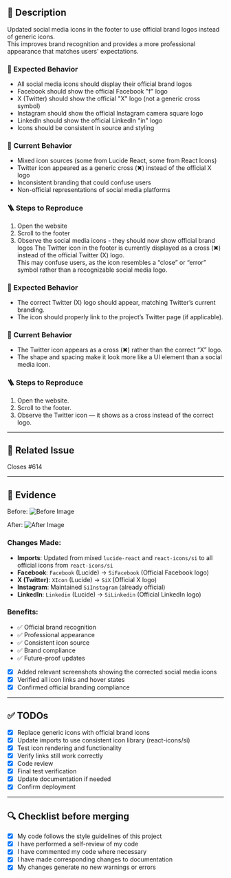 ## 📄 Description

Updated social media icons in the footer to use official brand logos instead of generic icons.  
This improves brand recognition and provides a more professional appearance that matches users' expectations.

### 🧭 Expected Behavior

- All social media icons should display their official brand logos
- Facebook should show the official Facebook "f" logo
- X (Twitter) should show the official "X" logo (not a generic cross symbol)
- Instagram should show the official Instagram camera square logo
- LinkedIn should show the official LinkedIn "in" logo
- Icons should be consistent in source and styling

### 🐞 Current Behavior

- Mixed icon sources (some from Lucide React, some from React Icons)
- Twitter icon appeared as a generic cross (✖) instead of the official X logo
- Inconsistent branding that could confuse users
- Non-official representations of social media platforms

### 🪜 Steps to Reproduce

1. Open the website
2. Scroll to the footer
3. Observe the social media icons - they should now show official brand logos
   The Twitter icon in the footer is currently displayed as a cross (✖) instead of the official Twitter (X) logo.  
   This may confuse users, as the icon resembles a “close” or “error” symbol rather than a recognizable social media logo.

### 🧭 Expected Behavior

- The correct Twitter (X) logo should appear, matching Twitter’s current branding.
- The icon should properly link to the project’s Twitter page (if applicable).

### 🐞 Current Behavior

- The Twitter icon appears as a cross (✖) rather than the correct “X” logo.
- The shape and spacing make it look more like a UI element than a social media icon.

### 🪜 Steps to Reproduce

1. Open the website.
2. Scroll to the footer.
3. Observe the Twitter icon — it shows as a cross instead of the correct logo.

---

## 🧩 Related Issue

Closes #614

---

## 📸 Evidence

Before:
![Before Image](image.png)

After:
![After Image](image-1.png)

### Changes Made:

- **Imports**: Updated from mixed `lucide-react` and `react-icons/si` to all official icons from `react-icons/si`
- **Facebook**: `Facebook` (Lucide) → `SiFacebook` (Official Facebook logo)
- **X (Twitter)**: `XIcon` (Lucide) → `SiX` (Official X logo)
- **Instagram**: Maintained `SiInstagram` (already official)
- **LinkedIn**: `Linkedin` (Lucide) → `SiLinkedin` (Official LinkedIn logo)

### Benefits:

- ✅ Official brand recognition
- ✅ Professional appearance
- ✅ Consistent icon source
- ✅ Brand compliance
- ✅ Future-proof updates

<!-- Add screenshots of before/after UI here -->

- [x] Added relevant screenshots showing the corrected social media icons
- [x] Verified all icon links and hover states
- [x] Confirmed official branding compliance

---

## ✅ TODOs

- [x] Replace generic icons with official brand icons
- [x] Update imports to use consistent icon library (react-icons/si)
- [x] Test icon rendering and functionality
- [x] Verify links still work correctly
- [x] Code review
- [x] Final test verification
- [x] Update documentation if needed
- [x] Confirm deployment

---

## 🔍 Checklist before merging

- [x] My code follows the style guidelines of this project
- [x] I have performed a self-review of my code
- [x] I have commented my code where necessary
- [x] I have made corresponding changes to documentation
- [x] My changes generate no new warnings or errors

